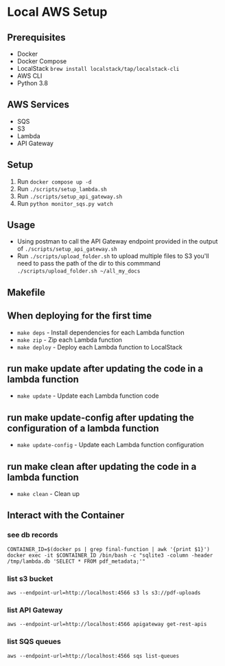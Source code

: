 # Local AWS Setup

## Prerequisites

- Docker
- Docker Compose
- LocalStack `brew install localstack/tap/localstack-cli`
- AWS CLI
- Python 3.8

## AWS Services

- SQS
- S3
- Lambda
- API Gateway

## Setup

1. Run `docker compose up -d`
2. Run `./scripts/setup_lambda.sh`
3. Run `./scripts/setup_api_gateway.sh`
4. Run `python monitor_sqs.py watch`

## Usage

- Using postman to call the API Gateway endpoint provided in the output of `./scripts/setup_api_gateway.sh`
- Run `./scripts/upload_folder.sh` to upload multiple files to S3 you'll need to pass the path of the dir to this commmand `./scripts/upload_folder.sh ~/all_my_docs`

## Makefile

## When deploying for the first time
- `make deps` - Install dependencies for each Lambda function
- `make zip` - Zip each Lambda function
- `make deploy` - Deploy each Lambda function to LocalStack

## run make update after updating the code in a lambda function
- `make update` - Update each Lambda function code

## run make update-config after updating the configuration of a lambda function
- `make update-config` - Update each Lambda function configuration

## run make clean after updating the code in a lambda function
- `make clean` - Clean up

## Interact with the Container

### see db records

`CONTAINER_ID=$(docker ps | grep final-function | awk '{print $1}')
docker exec -it $CONTAINER_ID /bin/bash -c "sqlite3 -column -header /tmp/lambda.db 'SELECT * FROM pdf_metadata;'"`

### list s3 bucket

`aws --endpoint-url=http://localhost:4566 s3 ls s3://pdf-uploads` 


### list API Gateway

`aws --endpoint-url=http://localhost:4566 apigateway get-rest-apis`

### list SQS queues

`aws --endpoint-url=http://localhost:4566 sqs list-queues`


